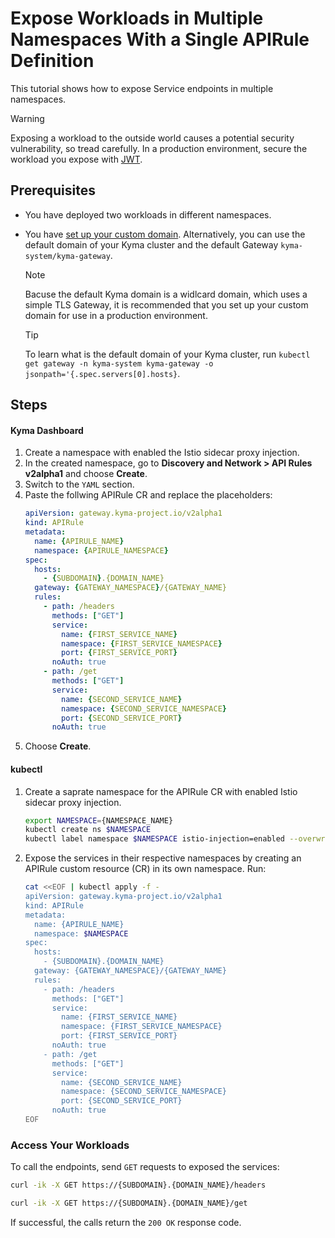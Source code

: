 # Expose Workloads in Multiple Namespaces With a Single APIRule Definition

This tutorial shows how to expose Service endpoints in multiple namespaces.

> [!WARNING]
>  Exposing a workload to the outside world causes a potential security vulnerability, so tread carefully. In a production environment, secure the workload you expose with [JWT](../../01-50-expose-and-secure-a-workload/v2alpha1/01-52-expose-and-secure-workload-jwt.md).


##  Prerequisites

* You have deployed two workloads in different namespaces.
* You have [set up your custom domain](../../01-10-setup-custom-domain-for-workload.md). Alternatively, you can use the default domain of your Kyma cluster and the default Gateway `kyma-system/kyma-gateway`.
  
  > [!NOTE]
  > Bacuse the default Kyma domain is a widlcard domain, which uses a simple TLS Gateway, it is recommended that you set up your custom domain for use in a production environment.

  > [!TIP]
  > To learn what is the default domain of your Kyma cluster, run `kubectl get gateway -n kyma-system kyma-gateway -o jsonpath='{.spec.servers[0].hosts}`.

## Steps

<!-- tabs:start -->
#### **Kyma Dashboard**

1. Create a namespace with enabled the Istio sidecar proxy injection.
2. In the created namespace, go to **Discovery and Network > API Rules v2alpha1** and choose **Create**.
3. Switch to the `YAML` section.
4. Paste the follwing APIRule CR and replace the placeholders:
    ```YAML
    apiVersion: gateway.kyma-project.io/v2alpha1
    kind: APIRule
    metadata:
      name: {APIRULE_NAME}
      namespace: {APIRULE_NAMESPACE}
    spec:
      hosts:
        - {SUBDOMAIN}.{DOMAIN_NAME}
      gateway: {GATEWAY_NAMESPACE}/{GATEWAY_NAME}
      rules:
        - path: /headers
          methods: ["GET"]
          service:
            name: {FIRST_SERVICE_NAME}
            namespace: {FIRST_SERVICE_NAMESPACE}
            port: {FIRST_SERVICE_PORT}
          noAuth: true
        - path: /get
          methods: ["GET"]
          service:
            name: {SECOND_SERVICE_NAME}
            namespace: {SECOND_SERVICE_NAMESPACE}
            port: {SECOND_SERVICE_PORT}
          noAuth: true
    ```
5. Choose **Create**.

#### **kubectl**

<!-- tabs:end -->

1. Create a saprate namespace for the APIRule CR with enabled Istio sidecar proxy injection.
    ```bash
    export NAMESPACE={NAMESPACE_NAME}
    kubectl create ns $NAMESPACE
    kubectl label namespace $NAMESPACE istio-injection=enabled --overwrite
    ```
2. Expose the services in their respective namespaces by creating an APIRule custom resource (CR) in its own namespace. Run:

    ```bash
    cat <<EOF | kubectl apply -f -
    apiVersion: gateway.kyma-project.io/v2alpha1
    kind: APIRule
    metadata:
      name: {APIRULE_NAME}
      namespace: $NAMESPACE
    spec:
      hosts:
        - {SUBDOMAIN}.{DOMAIN_NAME}
      gateway: {GATEWAY_NAMESPACE}/{GATEWAY_NAME}
      rules:
        - path: /headers
          methods: ["GET"]
          service:
            name: {FIRST_SERVICE_NAME}
            namespace: {FIRST_SERVICE_NAMESPACE}
            port: {FIRST_SERVICE_PORT}
          noAuth: true
        - path: /get
          methods: ["GET"]
          service:
            name: {SECOND_SERVICE_NAME}
            namespace: {SECOND_SERVICE_NAMESPACE}
            port: {SECOND_SERVICE_PORT}
          noAuth: true
    EOF
    ```

### Access Your Workloads

To call the endpoints, send `GET` requests to exposed the services:

  ```bash
  curl -ik -X GET https://{SUBDOMAIN}.{DOMAIN_NAME}/headers

  curl -ik -X GET https://{SUBDOMAIN}.{DOMAIN_NAME}/get
  ```
If successful, the calls return the `200 OK` response code.
